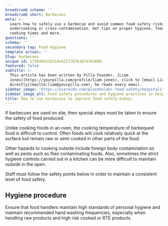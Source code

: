 ```yaml
---
breadcrumb schema: ''
breadcrumb short: Barbecues
meta: >-
  Learn how to safely use a barbecue and avoid common food safety risks like
  undercooking or cross-contamination. Get tips on proper hygiene, food storage,
  cooking times and more.
questions: ''
schema: ''
secondary tag: Food Hygiene
template actual: ''
Slug: barbecues
unique id: 1730204528319x422170763874783800
featured: false
subtitle: >-
  This article has been written by Pilla Founder, [Liam
  Jones](https://yourpilla.com/profile/liam-jones), click to [email Liam
  directly](mailto:liam@yourpilla.com), he reads every email.
sidebar_image: 'https://ucarecdn.com/placeholder-food-safety/hospitality-food-safety.jpg'
sidebar_image_alt: Food safety procedures and hygiene practices in hospitality
title: How to use barbecues to improve food safety.&nbsp;
---
```

If barbecues are used on site, then special steps must be taken to ensure the safety of food produced.

 Unlike cooking foods in an oven, the cooking temperature of barbequed food is difficult to control. Often foods will cook relatively quick at the surface but remain raw or semi cooked in other parts of the food.

 Other hazards to cooking outside include foreign body contamination as well as pests such as flies contaminating foods. Also, sometimes the strict hygiene controls carried out in a kitchen can be more difficult to maintain outside in the open.

 Staff must follow the safety points below in order to maintain a consistent level of food safety.

 ## Hygiene procedure

 Ensure that food handlers maintain high standards of personal hygiene and maintain recommended hand washing frequencies, especially when handling raw products and high risk cooked or RTE products.
